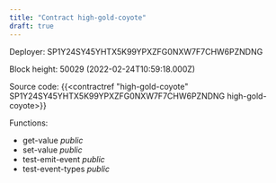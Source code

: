 ```yaml
---
title: "Contract high-gold-coyote"
draft: true
---
```

Deployer: SP1Y24SY45YHTX5K99YPXZFG0NXW7F7CHW6PZNDNG


 



Block height: 50029 (2022-02-24T10:59:18.000Z)

Source code: {{<contractref "high-gold-coyote" SP1Y24SY45YHTX5K99YPXZFG0NXW7F7CHW6PZNDNG high-gold-coyote>}}

Functions:

* get-value _public_
* set-value _public_
* test-emit-event _public_
* test-event-types _public_
